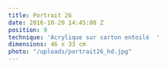```yaml
---
title: Portrait 26
date: 2016-10-20 14:45:00 Z
position: 9
technique: 'Acrylique sur carton entoilé  '
dimensions: 46 x 33 cm
photo: "/uploads/portrait26_hd.jpg"
---
```


